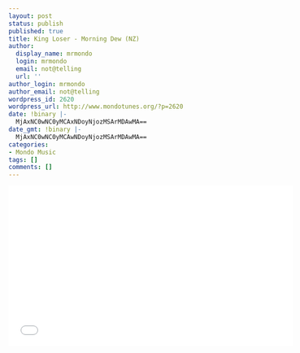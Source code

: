 ```yaml
---
layout: post
status: publish
published: true
title: King Loser - Morning Dew (NZ)
author:
  display_name: mrmondo
  login: mrmondo
  email: not@telling
  url: ''
author_login: mrmondo
author_email: not@telling
wordpress_id: 2620
wordpress_url: http://www.mondotunes.org/?p=2620
date: !binary |-
  MjAxNC0wNC0yMCAxNDoyNjozMSArMDAwMA==
date_gmt: !binary |-
  MjAxNC0wNC0yMCAwNDoyNjozMSArMDAwMA==
categories:
- Mondo Music
tags: []
comments: []
---
```

<iframe width="560" height="315" src="//www.youtube.com/embed/ajFdyRYPMnk" frameborder="0"> </iframe>
